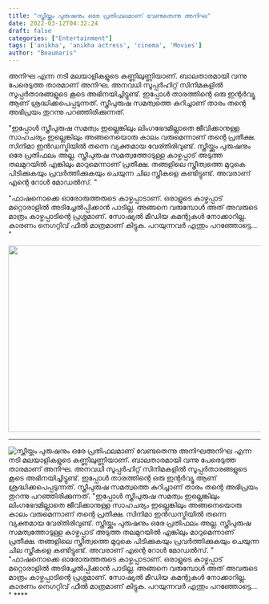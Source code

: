 ```yaml
---
title: "സ്ത്രീയ്ക്കും പുരുഷനും ഒരേ പ്രതിഫലമാണ് വേണ്ടതെന്നു അനിഘ"
date: 2022-03-12T04:32:24
draft: false
categories: ["Entertainment"]
tags: ['anikha', 'anikha actress', 'cinema', 'Movies']
author: "Beaumaris"
---
```


അനിഘ എന്ന നടി മലയാളികളുടെ കണ്ണിലുണ്ണിയാണ്. ബാലതാരമായി വന്നു പേരെടുത്ത താരമാണ് അനിഘ. അനവധി സൂപ്പർഹിറ്റ് സിനിമകളിൽ സൂപ്പർതാരങ്ങളുടെ കൂടെ അഭിനയിച്ചിട്ടുണ്ട്. ഇപ്പോൾ താരത്തിന്റെ ഒരു ഇന്റർവ്യൂ ആണ് ശ്രദ്ധിക്കപെപ്പടുന്നത്. സ്ത്രീപുരുഷ സമത്വത്തെ കുറിച്ചാണ് താരം തന്റെ അഭിപ്രയം തുറന്നു പറഞ്ഞിരിക്കുന്നത്.

"ഇപ്പോൾ സ്ത്രീപുരുഷ സമത്വം ഇല്ലെങ്കിലും ലിംഗഭേദമില്ലാതെ ജീവിക്കാനുള്ള സാഹചര്യം ഇല്ലെങ്കിലും അങ്ങനെയൊരു കാലം വരുമെന്നാണ് തന്റെ പ്രതീക്ഷ. സിനിമാ ഇൻഡസ്ട്രിയിൽ തന്നെ വ്യക്തമായ വേര്തിരിവുണ്ട്. സ്ത്രീയ്ക്കും പുരുഷനും ഒരേ പ്രതിഫലം അല്ല. സ്ത്രീപുരുഷ സമത്വത്തോടുള്ള കാഴ്ചപ്പാട് അടുത്ത തലമുറയിൽ എങ്കിലും മാറുമെന്നാണ് പ്രതീക്ഷ. തങ്ങളിലെ സ്ത്രീത്വത്തെ മുറുകെ പിടിക്കുകയും പ്രവർത്തിക്കുകയും ചെയുന്ന ചില സ്ത്രീകളെ കണ്ടിട്ടുണ്ട്. അവരാണ് എന്റെ റോൾ മോഡൽസ്. "

"ഫാഷനൊക്കെ ഓരോരുത്തരുടെ കാഴ്ചപ്പാടാണ്. ഒരാളുടെ കാഴ്ചപ്പാട് മറ്റൊരാളിൽ അടിച്ചേൽപ്പിക്കാൻ പാടില്ല. അങ്ങനെ വരുമ്പോൾ അത് അവരുടെ മാത്രം കാഴ്ചപ്പാടിന്റെ പ്രശ്നമാണ്. സോഷ്യൽ മീഡിയ കമന്റുകൾ നോക്കാറില്ല. കാരണം നെഗറ്റിവ് ഫീൽ മാത്രമാണ് കിട്ടുക. പറയുന്നവർ എന്തും പറഞ്ഞോട്ടെ... "

<img class="alignnone size-full wp-image-326144" src="https://cdn.boolokam.com/articles/2022/03/gjjg.jpg" alt="" width="600" height="372" />

****


![സ്ത്രീയ്ക്കും പുരുഷനും ഒരേ പ്രതിഫലമാണ് വേണ്ടതെന്നു അനിഘ](https://cdn.boolokam.com/articles/2022/03/gjjg.jpg)അനിഘ എന്ന നടി മലയാളികളുടെ കണ്ണിലുണ്ണിയാണ്. ബാലതാരമായി വന്നു പേരെടുത്ത താരമാണ് അനിഘ. അനവധി സൂപ്പർഹിറ്റ് സിനിമകളിൽ സൂപ്പർതാരങ്ങളുടെ കൂടെ അഭിനയിച്ചിട്ടുണ്ട്. ഇപ്പോൾ താരത്തിന്റെ ഒരു ഇന്റർവ്യൂ ആണ് ശ്രദ്ധിക്കപെപ്പടുന്നത്. സ്ത്രീപുരുഷ സമത്വത്തെ കുറിച്ചാണ് താരം തന്റെ അഭിപ്രയം തുറന്നു പറഞ്ഞിരിക്കുന്നത്. "ഇപ്പോൾ സ്ത്രീപുരുഷ സമത്വം ഇല്ലെങ്കിലും ലിംഗഭേദമില്ലാതെ ജീവിക്കാനുള്ള സാഹചര്യം ഇല്ലെങ്കിലും അങ്ങനെയൊരു കാലം വരുമെന്നാണ് തന്റെ പ്രതീക്ഷ. സിനിമാ ഇൻഡസ്ട്രിയിൽ തന്നെ വ്യക്തമായ വേര്തിരിവുണ്ട്. സ്ത്രീയ്ക്കും പുരുഷനും ഒരേ പ്രതിഫലം അല്ല. സ്ത്രീപുരുഷ സമത്വത്തോടുള്ള കാഴ്ചപ്പാട് അടുത്ത തലമുറയിൽ എങ്കിലും മാറുമെന്നാണ് പ്രതീക്ഷ. തങ്ങളിലെ സ്ത്രീത്വത്തെ മുറുകെ പിടിക്കുകയും പ്രവർത്തിക്കുകയും ചെയുന്ന ചില സ്ത്രീകളെ കണ്ടിട്ടുണ്ട്. അവരാണ് എന്റെ റോൾ മോഡൽസ്. " "ഫാഷനൊക്കെ ഓരോരുത്തരുടെ കാഴ്ചപ്പാടാണ്. ഒരാളുടെ കാഴ്ചപ്പാട് മറ്റൊരാളിൽ അടിച്ചേൽപ്പിക്കാൻ പാടില്ല. അങ്ങനെ വരുമ്പോൾ അത് അവരുടെ മാത്രം കാഴ്ചപ്പാടിന്റെ പ്രശ്നമാണ്. സോഷ്യൽ മീഡിയ കമന്റുകൾ നോക്കാറില്ല. കാരണം നെഗറ്റിവ് ഫീൽ മാത്രമാണ് കിട്ടുക. പറയുന്നവർ എന്തും പറഞ്ഞോട്ടെ... " ****
